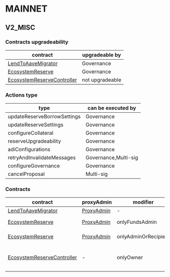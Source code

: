 # MAINNET 
## V2_MISC 
### Contracts upgradeability
| contract |upgradeable by |
|----------|----------|
|  [LendToAaveMigrator](https://etherscan.io/address/0x317625234562B1526Ea2FaC4030Ea499C5291de4) |  Governance | |--------|--------|
|  [EcosystemReserve](https://etherscan.io/address/0x25F2226B597E8F9514B3F68F00f494cF4f286491) |  Governance | |--------|--------|
|  [EcosystemReserveController](https://etherscan.io/address/0x3d569673dAa0575c936c7c67c4E6AedA69CC630C) |  not upgradeable | |--------|--------|

### Actions type
| type |can be executed by |
|----------|----------|
|  updateReserveBorrowSettings |  Governance | |--------|--------|
|  updateReserveSettings |  Governance | |--------|--------|
|  configureCollateral |  Governance | |--------|--------|
|  reserveUpgradeability |  Governance | |--------|--------|
|  adiConfigurations |  Governance | |--------|--------|
|  retryAndInvalidateMessages |  Governance,Multi-sig | |--------|--------|
|  configureGovernance |  Governance | |--------|--------|
|  cancelProposal |  Multi-sig | |--------|--------|

### Contracts
| contract |proxyAdmin |modifier |permission owner |functions |
|----------|----------|----------|----------|----------|
|  [LendToAaveMigrator](https://etherscan.io/address/0x317625234562B1526Ea2FaC4030Ea499C5291de4) |  [ProxyAdmin](https://etherscan.io/address/0xD3cF979e676265e4f6379749DECe4708B9A22476) |  - |  - |  - | |--------|--------|--------|--------|--------|
|  [EcosystemReserve](https://etherscan.io/address/0x25F2226B597E8F9514B3F68F00f494cF4f286491) |  [ProxyAdmin](https://etherscan.io/address/0xD3cF979e676265e4f6379749DECe4708B9A22476) |  onlyFundsAdmin |  [EcosystemReserveController](https://etherscan.io/address/0x3d569673dAa0575c936c7c67c4E6AedA69CC630C) |  approve, transfer, createStream | |--------|--------|--------|--------|--------|
|  [EcosystemReserve](https://etherscan.io/address/0x25F2226B597E8F9514B3F68F00f494cF4f286491) |  [ProxyAdmin](https://etherscan.io/address/0xD3cF979e676265e4f6379749DECe4708B9A22476) |  onlyAdminOrRecipient |  [EcosystemReserveController](https://etherscan.io/address/0x3d569673dAa0575c936c7c67c4E6AedA69CC630C) |  withdrawFromStream, cancelStream | |--------|--------|--------|--------|--------|
|  [EcosystemReserveController](https://etherscan.io/address/0x3d569673dAa0575c936c7c67c4E6AedA69CC630C) |  - |  onlyOwner |  [Executor_lvl1](https://etherscan.io/address/0x5300A1a15135EA4dc7aD5a167152C01EFc9b192A) |  approve, transfer, createStream, withdrawFromStream, cancelStream | |--------|--------|--------|--------|--------|

